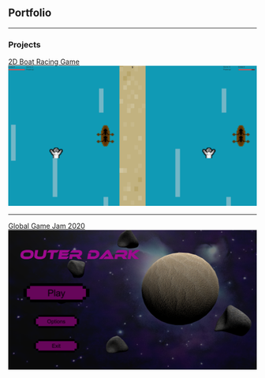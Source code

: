 ## Portfolio

---

### Projects

[2D Boat Racing Game](/2DBoatGame)
<img src="images/2D boat game.PNG?raw=true"/>

---
[Global Game Jam 2020](/ggj2020)
<img src="images/ggj2020.PNG?raw=true"/>

